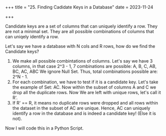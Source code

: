 +++
title = "25. Finding Cadidate Keys in a Database"
date = 2023-11-24

+++

Candidate keys are a set of columns that can uniquely identify a row. They are not a minimal set. They are all possible combinations of columns that can uniqely identify a row.

Let's say we have a database with N cols and R rows, how do we find the Candidate keys?
1. We make all possible combintations of columns. Let's say we have 3 columns, in that case 2^3 - 1, 7 combinations are possible:
A, B, C, AB, BC, AC, ABC
We ignore Null Set.
Thus, total combinations possible are: 2^N - 1.
2. For each combination, we have to test if it is a candidate key. Let's take the example of Set: AC. Now within the subset of columns A and C we drop all the duplicate rows. Now We are left with unique rows, let's call it R'.
3. If R' == R, it means no duplicate rows were dropped and all rows within the dataset in the subset of AC are unique. Hence, AC can uniquely identify a row in the database and is indeed a candidate key! (Else it is not).

Now I will code this in a Python Script. 